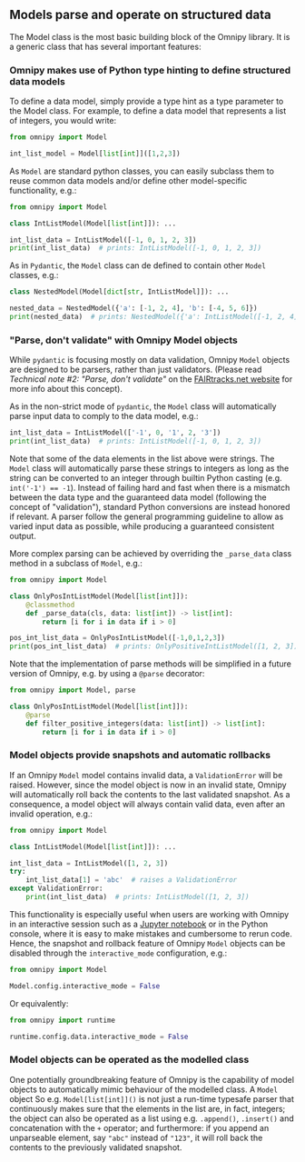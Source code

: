 ## Models parse and operate on structured data

The Model class is the most basic building block of the Omnipy library. It is a generic class that
has several important features:


### Omnipy makes use of Python type hinting to  define structured data models

To define a data model, simply provide a type hint as a type parameter to the Model class.
For example, to define a data model that represents a list of integers, you would write:

```python
from omnipy import Model

int_list_model = Model[list[int]]([1,2,3])
```

As `Model` are standard python classes, you can easily subclass them to reuse common data models
and/or define other model-specific functionality, e.g.:

```python
from omnipy import Model

class IntListModel(Model[list[int]]): ...

int_list_data = IntListModel([-1, 0, 1, 2, 3])
print(int_list_data)  # prints: IntListModel([-1, 0, 1, 2, 3])
```

As in `Pydantic`, the `Model` class can de defined to contain other `Model` classes, e.g.:

```python
class NestedModel(Model[dict[str, IntListModel]]): ...

nested_data = NestedModel({'a': [-1, 2, 4], 'b': [-4, 5, 6]})
print(nested_data)  # prints: NestedModel({'a': IntListModel([-1, 2, 4]), 'b': IntListModel([-4, 5, 6])})

```



### "Parse, don't validate" with Omnipy Model objects

While `pydantic` is focusing mostly on data validation, Omnipy `Model` objects are designed to 
be parsers, rather than just validators. (Please read _Technical note #2: "Parse, don't validate"_ 
on the [FAIRtracks.net website](https://fairtracks.net/fair/#fair-07-transformation) for more info
about this concept).

As in the non-strict mode of `pydantic`, the `Model` class will automatically parse input data to 
comply to the data model, e.g.:

```python
int_list_data = IntListModel(['-1', 0, '1', 2, '3'])
print(int_list_data)  # prints: IntListModel([-1, 0, 1, 2, 3])
```

Note that some of the data elements in the list above were strings. The `Model` class will
automatically parse these strings to integers as long as the string can be converted to
an integer through builtin Python casting (e.g. `int('-1') == -1`). Instead of failing hard and 
fast when there is a mismatch between the data type and the guaranteed data model (following the 
concept of "validation"), standard Python conversions are instead honored if relevant. A parser
follow the general programming guideline to allow as varied input data as possible, while producing
a guaranteed consistent output.

More complex parsing can be achieved by overriding the `_parse_data` class method in a subclass of 
`Model`, e.g.:

```python
from omnipy import Model

class OnlyPosIntListModel(Model[list[int]]):
    @classmethod
    def _parse_data(cls, data: list[int]) -> list[int]:
        return [i for i in data if i > 0]

pos_int_list_data = OnlyPosIntListModel([-1,0,1,2,3])
print(pos_int_list_data)  # prints: OnlyPositiveIntListModel([1, 2, 3])
```

Note that the implementation of parse methods will be simplified in a future version of Omnipy,
e.g. by using a `@parse` decorator:

```python
from omnipy import Model, parse

class OnlyPosIntListModel(Model[list[int]]):
    @parse
    def filter_positive_integers(data: list[int]) -> list[int]:
        return [i for i in data if i > 0]
```

### Model objects provide snapshots and automatic rollbacks

If an Omnipy `Model` model contains invalid data, a `ValidationError` will be raised. However, since
the model object is now in an invalid state, Omnipy will automatically roll back the contents to the
last validated snapshot. As a consequence, a model object will always contain valid data, even after
an invalid operation, e.g.:

```python
from omnipy import Model

class IntListModel(Model[list[int]]): ...

int_list_data = IntListModel([1, 2, 3])
try:
    int_list_data[1] = 'abc'  # raises a ValidationError
except ValidationError:
    print(int_list_data)  # prints: IntListModel([1, 2, 3])
```

This functionality is especially useful when users are working with Omnipy in an interactive session
such as a [Jupyter notebook](https://jupyter.org/) or in the Python console, where it is easy to 
make mistakes and cumbersome to rerun code. Hence, the snapshot and rollback feature of Omnipy 
`Model` objects can be disabled through the `interactive_mode` configuration, e.g.:

```python
from omnipy import Model

Model.config.interactive_mode = False
```

Or equivalently:

```python
from omnipy import runtime

runtime.config.data.interactive_mode = False
```

### Model objects can be operated as the modelled class

One potentially groundbreaking feature of Omnipy is the capability of model objects to automatically
mimic behaviour of the modelled class. A `Model` object  So e.g.
`Model[list[int]]()` is not just a run-time typesafe parser that continuously makes sure that the
elements in the list are, in fact, integers; the object can also be operated as a list using e.g.
`.append()`, `.insert()` and concatenation with the `+` operator; and furthermore: if you append an
unparseable element, say `"abc"` instead of `"123"`, it will roll back the contents to the previously
validated snapshot.